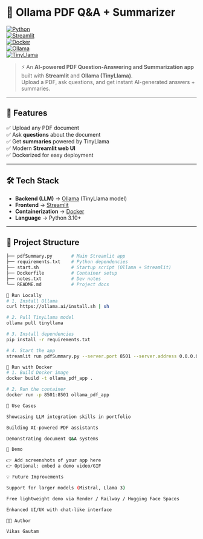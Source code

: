 # 📄 Ollama PDF Q&A + Summarizer  

[![Python](https://img.shields.io/badge/Python-3.10%2B-blue?logo=python)](https://www.python.org/)  
[![Streamlit](https://img.shields.io/badge/Framework-Streamlit-red?logo=streamlit)](https://streamlit.io/)  
[![Docker](https://img.shields.io/badge/Container-Docker-blue?logo=docker)](https://www.docker.com/)  
[![Ollama](https://img.shields.io/badge/LLM-Ollama-black?logo=ai)](https://ollama.ai/)  
[![TinyLlama](https://img.shields.io/badge/Model-TinyLlama-green)](https://huggingface.co/TinyLlama)  

> ⚡ An **AI-powered PDF Question-Answering and Summarization app** built with **Streamlit** and **Ollama (TinyLlama)**.  
> Upload a PDF, ask questions, and get instant AI-generated answers + summaries.  

---

## 🚀 Features  
✅ Upload any PDF document  
✅ Ask **questions** about the document  
✅ Get **summaries** powered by TinyLlama  
✅ Modern **Streamlit web UI**  
✅ Dockerized for easy deployment  

---

## 🛠️ Tech Stack  
- **Backend (LLM)** → [Ollama](https://ollama.ai/) (TinyLlama model)  
- **Frontend** → [Streamlit](https://streamlit.io/)  
- **Containerization** → [Docker](https://www.docker.com/)  
- **Language** → Python 3.10+  

---

## 📂 Project Structure  
```bash
├── pdfSummary.py       # Main Streamlit app
├── requirements.txt    # Python dependencies
├── start.sh            # Startup script (Ollama + Streamlit)
├── Dockerfile          # Container setup
├── notes.txt           # Dev notes
└── README.md           # Project docs

🔹 Run Locally
# 1. Install Ollama
curl https://ollama.ai/install.sh | sh

# 2. Pull TinyLlama model
ollama pull tinyllama

# 3. Install dependencies
pip install -r requirements.txt

# 4. Start the app
streamlit run pdfSummary.py --server.port 8501 --server.address 0.0.0.0

🔹 Run with Docker
# 1. Build Docker image
docker build -t ollama_pdf_app .

# 2. Run the container
docker run -p 8501:8501 ollama_pdf_app

🎯 Use Cases

Showcasing LLM integration skills in portfolio

Building AI-powered PDF assistants

Demonstrating document Q&A systems

📸 Demo

👉 Add screenshots of your app here
👉 Optional: embed a demo video/GIF

💡 Future Improvements

Support for larger models (Mistral, Llama 3)

Free lightweight demo via Render / Railway / Hugging Face Spaces

Enhanced UI/UX with chat-like interface

👨‍💻 Author

Vikas Gautam
